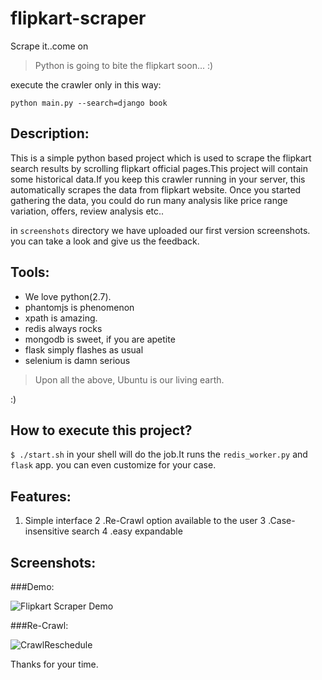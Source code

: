 flipkart-scraper
================

Scrape it..come on

> Python is going to bite the flipkart soon... :)

execute the crawler only in this way:

`python main.py --search=django book`

Description:
------------

This is a simple python based project which is used to scrape the flipkart search results by scrolling flipkart official pages.This project will contain some historical data.If you keep this crawler running in your server, this automatically scrapes the data from flipkart website. Once you started gathering the data, you could do run many analysis like price range variation, offers, review analysis etc..

in `screenshots` directory we have uploaded our first version screenshots. you can take a look and give us the feedback.

Tools:
------

- We love python(2.7).
- phantomjs is phenomenon
- xpath is amazing.
- redis always rocks
- mongodb is sweet, if you are apetite 
- flask simply flashes as usual
- selenium is damn serious

> Upon all the above, Ubuntu is our living earth.

:)

How to execute this project?
----------------------------

`$ ./start.sh` in your shell will do the job.It runs the `redis_worker.py` and `flask` app.
you can even customize for your case.


Features:
---------
1. Simple interface
2 .Re-Crawl option available to the user
3 .Case-insensitive search 
4 .easy expandable

Screenshots:
------------
###Demo:


![Flipkart Scraper Demo](https://raw.githubusercontent.com/nava45/flipkart-scraper/master/screenshots/A%20Snake's%20Flipkart%20Scraper%20Demo.png)

###Re-Crawl:

![CrawlReschedule](https://raw.githubusercontent.com/nava45/flipkart-scraper/master/screenshots/Crawlschedule.png)


Thanks for your time.
